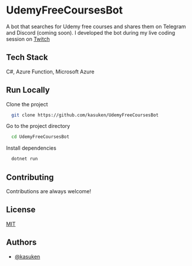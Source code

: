 # UdemyFreeCoursesBot
A bot that searches for Udemy free courses and shares them on Telegram and Discord (coming soon).
I developed the bot during my live coding session on [Twitch](https://twitch.tv/kasuken) 

## Tech Stack

C#, Azure Function, Microsoft Azure

## Run Locally

Clone the project

```bash
  git clone https://github.com/kasuken/UdemyFreeCoursesBot
```

Go to the project directory

```bash
  cd UdemyFreeCoursesBot
```

Install dependencies

```bash
  dotnet run
```

## Contributing

Contributions are always welcome!

## License

[MIT](https://choosealicense.com/licenses/mit/)


## Authors

- [@kasuken](https://www.github.com/kasuken)
